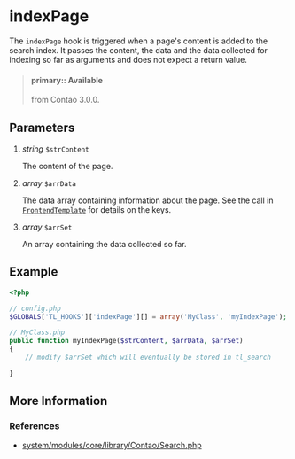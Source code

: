 # indexPage

The `indexPage` hook is triggered when a page's content is added to the search index.
It passes the content, the data and the data collected for indexing so far as arguments 
and does not expect a return value.

> #### primary:: Available   
> from Contao 3.0.0.


## Parameters

1. *string* `$strContent`

	The content of the page.

2. *array* `$arrData`

	The data array containing information about the page.
	See the call in [`FrontendTemplate`][FrontendTemplate] for details on the keys.

3. *array* `$arrSet`

	An array containing the data collected so far.


## Example

```php
<?php

// config.php
$GLOBALS['TL_HOOKS']['indexPage'][] = array('MyClass', 'myIndexPage');

// MyClass.php
public function myIndexPage($strContent, $arrData, $arrSet)
{
    // modify $arrSet which will eventually be stored in tl_search

}
```


## More Information


### References

- [system/modules/core/library/Contao/Search.php](https://github.com/contao/core/blob/support/3.2/system/modules/core/library/Contao/Search.php#L131)



[FrontendTemplate]: https://github.com/contao/core/blob/support/3.2/system/modules/core/classes/FrontendTemplate.php#L185-L196

